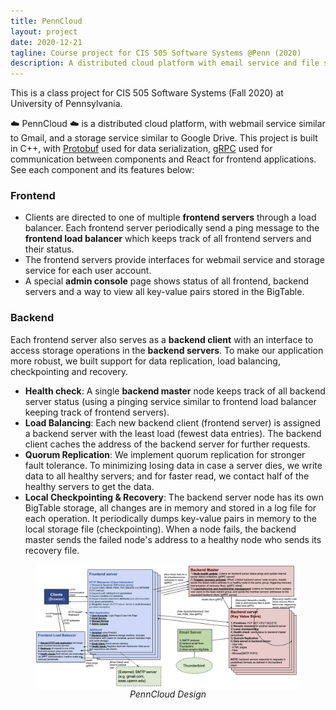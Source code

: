 ```yaml
---
title: PennCloud
layout: project
date: 2020-12-21
tagline: Course project for CIS 505 Software Systems @Penn (2020)
description: A distributed cloud platform with email service and file storage built in C++
---
```


This is a class project for CIS 505 Software Systems (Fall 2020) at University of Pennsylvania.

:cloud: PennCloud :cloud: is a distributed cloud platform, with webmail service similar to Gmail, and a storage service similar to Google Drive. This project is built in C++, with [Protobuf](https://developers.google.com/protocol-buffers) used for data serialization, [gRPC](https://grpc.io/) used for communication between components and React for frontend applications. See each component and its features below:

### Frontend
- Clients are directed to one of multiple **frontend servers** through a load balancer. Each frontend server periodically send a ping message to the **frontend load balancer** which keeps track of all frontend servers and their status. 
- The frontend servers provide interfaces for webmail service and storage service for each user account. 
- A special **admin console** page shows status of all frontend, backend servers and a way to view all key-value pairs stored in the BigTable.

### Backend
Each frontend server also serves as a **backend client** with an interface to access storage operations in the **backend servers**. To make our application more robust, we built support for data replication, load balancing, checkpointing and recovery.
- **Health check**: A single **backend master** node keeps track of all backend server status (using a pinging service similar to frontend load balancer keeping track of frontend servers).
- **Load Balancing**: Each new backend client (frontend server) is assigned a backend server with the least load (fewest data entries). The backend client caches the address of the backend server for further requests.
- **Quorum Replication**: We implement quorum replication for stronger fault tolerance. To minimizing losing data in case a server dies, we write data to all healthy servers; and for faster read, we contact half of the healthy servers to get the data.
- **Local Checkpointing & Recovery**: The backend server node has its own BigTable storage, all changes are in memory and stored in a log file for each operation. It periodically dumps key-value pairs in memory to the local storage file (checkpointing). When a node fails, the backend master sends the failed node's address to a healthy node who sends its recovery file.

<figure style="margin-top:1em; margin-bottom:1em; display: flex; flex-direction: column; align-items: center;">
    <img src="/assets/projects/penncloud.png" alt="DGCCA Architecture" style="width:100%;"/>
    <figcaption style="font-style: italic;">PennCloud Design</figcaption>
</figure>